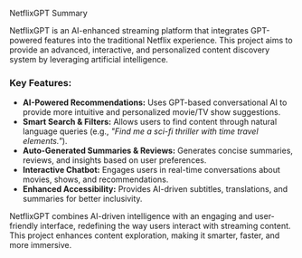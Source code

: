 NetflixGPT Summary  

NetflixGPT is an AI-enhanced streaming platform that integrates GPT-powered features into the traditional Netflix experience. This project aims to provide an advanced, interactive, and personalized content discovery system by leveraging artificial intelligence.  

### **Key Features:**  
- **AI-Powered Recommendations:** Uses GPT-based conversational AI to provide more intuitive and personalized movie/TV show suggestions.  
- **Smart Search & Filters:** Allows users to find content through natural language queries (e.g., *"Find me a sci-fi thriller with time travel elements."*).  
- **Auto-Generated Summaries & Reviews:** Generates concise summaries, reviews, and insights based on user preferences.  
- **Interactive Chatbot:** Engages users in real-time conversations about movies, shows, and recommendations.  
- **Enhanced Accessibility:** Provides AI-driven subtitles, translations, and summaries for better inclusivity.  

NetflixGPT combines AI-driven intelligence with an engaging and user-friendly interface, redefining the way users interact with streaming content. This project enhances content exploration, making it smarter, faster, and more immersive.
